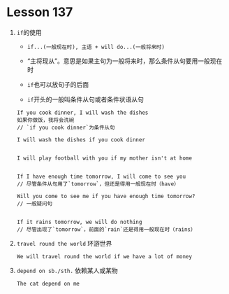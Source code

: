 # Lesson 137

1. `if`的使用

   - `if...(一般现在时), 主语 + will do...(一般将来时)`

   - “主将现从”。意思是如果主句为一般将来时，那么条件从句要用一般现在时

   - `if`也可以放句子的后面

   - `if`开头的一般叫条件从句或者条件状语从句

   ```
   If you cook dinner, I will wash the dishes
   如果你做饭，我将会洗碗
   // `if you cook dinner`为条件从句

   I will wash the dishes if you cook dinner


   I will play football with you if my mother isn't at home


   If I have enough time tomorrow, I will come to see you
   // 尽管条件从句用了`tomorrow`，但还是得用一般现在时（have）

   Will you come to see me if you have enough time tomorrow?
   // 一般疑问句


   If it rains tomorrow, we will do nothing
   // 尽管出现了`tomorrow`，前面的`rain`还是得用一般现在时（rains）
   ```

2. `travel round the world` 环游世界

   ```
   We will travel round the world if we have a lot of money
   ```

3. `depend on sb./sth.` 依赖某人或某物

   ```
   The cat depend on me
   ```
